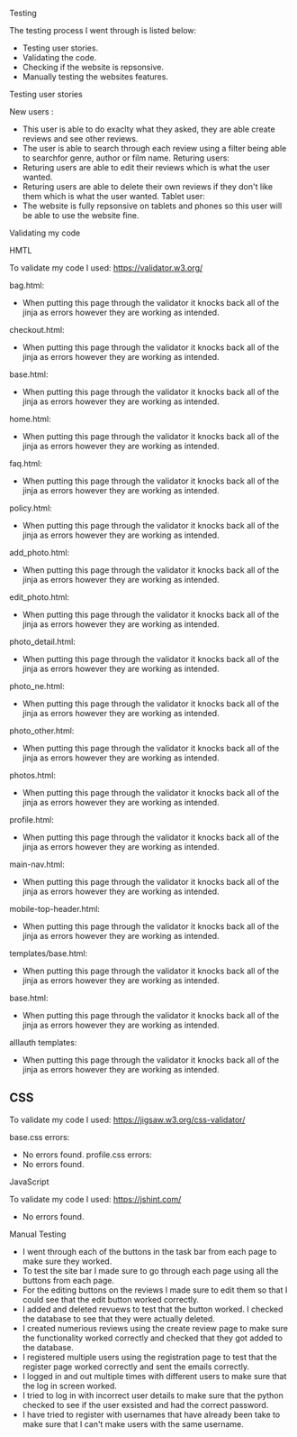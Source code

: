 Testing

The testing process I went through is listed below:
- Testing user stories.
- Validating the code.
- Checking if the website is repsonsive.
- Manually testing the websites features.

Testing user stories

New users :
- This user is able to do exaclty what they asked, they are able create reviews and see other reviews. 
- The user is able to search through each review using a filter being able to searchfor genre, author or film name.
Returing users:
- Returing users are able to edit their reviews which is what the user wanted.
- Returing users are able to delete their own reviews if they don't like them which is what the user wanted. 
Tablet user:
- The website is fully repsonsive on tablets and phones so this user will be able to use the website fine.

Validating my code

HMTL

To validate my code I used: https://validator.w3.org/

bag.html:
- When putting this page through the validator it knocks back all of the jinja as errors however they are working as intended. 

checkout.html:
- When putting this page through the validator it knocks back all of the jinja as errors however they are working as intended. 

base.html:
- When putting this page through the validator it knocks back all of the jinja as errors however they are working as intended. 

home.html:
- When putting this page through the validator it knocks back all of the jinja as errors however they are working as intended. 

faq.html:
- When putting this page through the validator it knocks back all of the jinja as errors however they are working as intended. 

policy.html:
- When putting this page through the validator it knocks back all of the jinja as errors however they are working as intended.

add_photo.html:
- When putting this page through the validator it knocks back all of the jinja as errors however they are working as intended.

edit_photo.html:
- When putting this page through the validator it knocks back all of the jinja as errors however they are working as intended.

photo_detail.html:
- When putting this page through the validator it knocks back all of the jinja as errors however they are working as intended.

photo_ne.html:
- When putting this page through the validator it knocks back all of the jinja as errors however they are working as intended.

photo_other.html:
- When putting this page through the validator it knocks back all of the jinja as errors however they are working as intended.

photos.html:
- When putting this page through the validator it knocks back all of the jinja as errors however they are working as intended.

profile.html:
- When putting this page through the validator it knocks back all of the jinja as errors however they are working as intended.

main-nav.html:
- When putting this page through the validator it knocks back all of the jinja as errors however they are working as intended.

mobile-top-header.html:
- When putting this page through the validator it knocks back all of the jinja as errors however they are working as intended.

templates/base.html:
- When putting this page through the validator it knocks back all of the jinja as errors however they are working as intended.

base.html:
- When putting this page through the validator it knocks back all of the jinja as errors however they are working as intended.

alllauth templates:
- When putting this page through the validator it knocks back all of the jinja as errors however they are working as intended.

CSS
-
To validate my code I used: https://jigsaw.w3.org/css-validator/

base.css errors:
- No errors found.
profile.css errors:
- No errors found.

JavaScript

To validate my code I used: https://jshint.com/

- No errors found.

Manual Testing

- I went through each of the buttons in the task bar from each page to make sure they worked.
- To test the site bar I made sure to go through each page using all the buttons from each page.
- For the editing buttons on the reviews I made sure to edit them so that I could see that the edit button worked correctly.
- I added and deleted revuews to test that the button worked. I checked the database to see that they were actually deleted.
- I created numerious reviews using the create review page to make sure the functionality worked correctly and checked that they got added to the database.
- I registered multiple users using the registration page to test that the register page worked correctly and sent the emails correctly.
- I logged in and out multiple times with different users to make sure that the log in screen worked.
- I tried to log in with incorrect user details to make sure that the python checked to see if the user exsisted and had the correct password.
- I have tried to register with usernames that have already been take to make sure that I can't make users with the same username.

 


